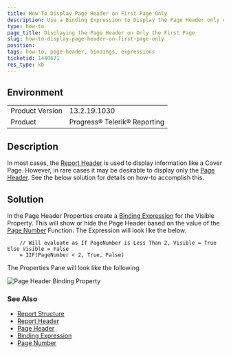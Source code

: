 ```yaml
---
title: How To Display Page Header on First Page Only
description: Use a Binding Expression to Display the Page Header only on the First Page
type: how-to
page_title: Displaying the Page Header on Only the First Page
slug: how-to-display-page-header-on-first-page-only
position: 
tags: how-to, page-header, bindings, expressions
ticketid: 1440671
res_type: kb
---
```


## Environment
<table>
	<tbody>
		<tr>
			<td>Product Version</td>
			<td>13.2.19.1030</td>
		</tr>
		<tr>
			<td>Product</td>
			<td>Progress® Telerik® Reporting</td>
		</tr>
	</tbody>
</table>


## Description
In most cases, the [Report Header](https://docs.telerik.com/reporting/designing-reports-creating-report-headers-and-footers) is used to display information like a Cover Page. However, in rare cases it may be desirable to display only the [Page Header](https://docs.telerik.com/reporting/designing-reports-creating-page-headers-and-footers). See the below solution for details on how-to accomplish this.

## Solution
In the Page Header Properties create a [Binding Expression](https://docs.telerik.com/reporting/expressions-bindings) for the Visible Property. This will show or hide the Page Header based on the value of the [Page Number](https://docs.telerik.com/reporting/expressions-page-functions#pagenumber) Function. The Expression will look like the below.

```
    // Will evaluate as If PageNumber is Less Than 2, Visible = True Else Visible = False
    = IIF(PageNumber < 2, True, False)
```

The Properties Pane will look like the following.

![Page Header Binding Property](resources/PageHeaderBindingProperty.png)

### See Also
*	[Report Structure](https://docs.telerik.com/reporting/designing-reports-understanding-report-structure)
*   [Report Header](https://docs.telerik.com/reporting/designing-reports-creating-report-headers-and-footers)
*   [Page Header](https://docs.telerik.com/reporting/designing-reports-creating-page-headers-and-footers)
*   [Binding Expression](https://docs.telerik.com/reporting/expressions-bindings)
*   [Page Number](https://docs.telerik.com/reporting/expressions-page-functions#pagenumber)
